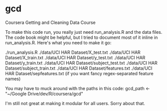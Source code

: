 gcd
===

Coursera Getting and Cleaning Data Course


To make this code run, you really just need run_analysis.R and the data files.  The code book might be helpful, but I tried to document most of it inline in run_analysis.R.  Here's what you need to make it go:

./run_analysis.R
./data/UCI HAR Dataset/X_test.txt
./data/UCI HAR Dataset/X_train.txt
./data/UCI HAR Dataset/y_test.txt
./data/UCI HAR Dataset/y_train.txt
./data/UCI HAR Dataset/subject_test.txt
./data/UCI HAR Dataset/subject_train.txt
./data/UCI HAR Dataset/features.txt
./data/UCI HAR Dataset/sepfeatures.txt (if you want fancy regex-separated feature names)

You may have to muck around with the paths in this code:
gcd_path <- "~/Google Drive/dev/R/coursera/gcd"

I'm still not great at making it modular for all users.  Sorry about that.


